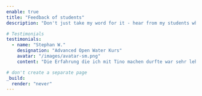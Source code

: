```yaml
---
enable: true
title: "Feedback of students"
description: "Don't just take my word for it - hear from my students what they had to say."

# Testimonials
testimonials:
  - name: "Stephan W."
    designation: "Advanced Open Water Kurs"
    avatar: "/images/avatar-sm.png"
    content: "Die Erfahrung die ich mit Tino machen durfte war sehr lehrreich, er bringt es immer auf den Punkt, in Punkto Professionalität geht es kaum besser. Er nimmt sich die Zeit und erklärt alles ausführlich. Selbst nach meinem Kurs war Tino für jegliche Fragen offen und beantwortete diese ausführlich. Man merkt, dass er mit Herzblut bei der Sache ist.  Ich kann nur jedem empfehlen der eine gute Ausbildung absolvieren will diese bei ihm zu machen. Das beste dabei ist, dass der Spaß ebenfalls nicht zu kurz kommt :) mach weiter so!"

# don't create a separate page
_build:
  render: "never"
---
```

